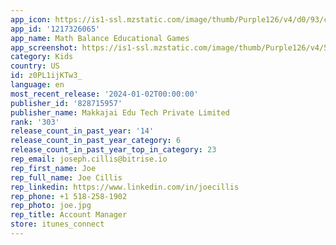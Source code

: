 ```yaml
---
app_icon: https://is1-ssl.mzstatic.com/image/thumb/Purple126/v4/d0/93/c4/d093c4c6-ec32-0b7e-bebd-4043d3941bf9/AppIconBBFree-1x_U007emarketing-0-7-0-85-220-0.png/1024x1024bb.png
app_id: '1217326065'
app_name: Math Balance Educational Games
app_screenshot: https://is1-ssl.mzstatic.com/image/thumb/Purple126/v4/54/58/75/54587583-f083-e5c2-afee-da8df86ae973/ae2fc1d7-ef6c-491b-bae3-03a216bfe20b_Screenshot_1.jpg/2688x1242bb.png
category: Kids
country: US
id: z0PL1ijKTw3_
language: en
most_recent_release: '2024-01-02T00:00:00'
publisher_id: '828715957'
publisher_name: Makkajai Edu Tech Private Limited
rank: '303'
release_count_in_past_year: '14'
release_count_in_past_year_category: 6
release_count_in_past_year_top_in_category: 23
rep_email: joseph.cillis@bitrise.io
rep_first_name: Joe
rep_full_name: Joe Cillis
rep_linkedin: https://www.linkedin.com/in/joecillis
rep_phone: +1 518-258-1902
rep_photo: joe.jpg
rep_title: Account Manager
store: itunes_connect
---
```

